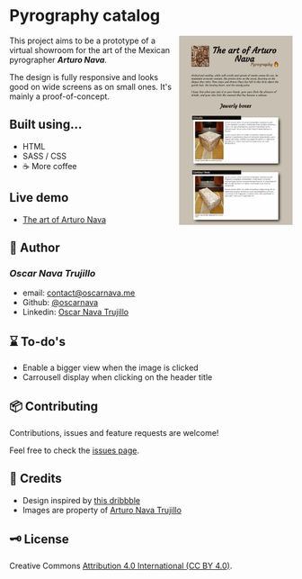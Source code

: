 # Pyrography catalog

<img src="docs/pirograbarte.png" align="right" width="40%">

This project aims to be a prototype of a virtual showroom for the art of the Mexican pyrographer ***Arturo Nava***.

The design is fully responsive and looks good on wide screens as on small ones. It's mainly a proof-of-concept.

## Built using...
- HTML
- SASS / CSS
- ☕ More coffee

## Live demo
- [The art of Arturo Nava](https://oscarnava.me/pirograbarte/)

## 👤 Author
  ### *Oscar Nava Trujillo*
  - email: [contact@oscarnava.me](mailto:contact@oscarnava.me)
  - Github: [@oscarnava]( https://github.com/oscarnava )
  - Linkedin: [Oscar Nava Trujillo](https://www.linkedin.com/in/oscar-nava-trujillo/)

## ⌛ To-do's
  - Enable a bigger view when the image is clicked
  - Carrousell display when clicking on the header title

## 📦 Contributing
Contributions, issues and feature requests are welcome!

Feel free to check the [issues page](https://github.com/oscarnava/Pyrography-catalog/issues).

## 💬 Credits
- Design inspired by [this dribbble](https://dribbble.com/shots/9776858-Kupula-Google-Slide-Template)
- Images are property of [Arturo Nava Trujillo](mailto:arturonavat@gmail.com)

## 🗝 License
Creative Commons [Attribution 4.0 International (CC BY 4.0)](https://creativecommons.org/licenses/by/4.0/).

